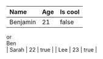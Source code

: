 | Name     | Age   | Is cool |
| :------- | :---- | :------ |
| Benjamin | 21    | false   |
  or                          
  Ben                         
| Sarah    | 22    | true    |
| Lee      | 23    | true    |
